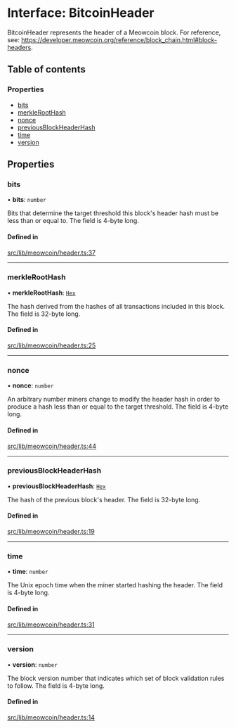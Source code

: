 # Interface: BitcoinHeader

BitcoinHeader represents the header of a Meowcoin block. For reference, see:
https://developer.meowcoin.org/reference/block_chain.html#block-headers.

## Table of contents

### Properties

- [bits](BitcoinHeader.md#bits)
- [merkleRootHash](BitcoinHeader.md#merkleroothash)
- [nonce](BitcoinHeader.md#nonce)
- [previousBlockHeaderHash](BitcoinHeader.md#previousblockheaderhash)
- [time](BitcoinHeader.md#time)
- [version](BitcoinHeader.md#version)

## Properties

### bits

• **bits**: `number`

Bits that determine the target threshold this block's header hash must be
less than or equal to. The field is 4-byte long.

#### Defined in

[src/lib/meowcoin/header.ts:37](https://github.com/zachchan105/tmewc/blob/main/typescript/src/lib/meowcoin/header.ts#L37)

___

### merkleRootHash

• **merkleRootHash**: [`Hex`](../classes/Hex.md)

The hash derived from the hashes of all transactions included in this block.
The field is 32-byte long.

#### Defined in

[src/lib/meowcoin/header.ts:25](https://github.com/zachchan105/tmewc/blob/main/typescript/src/lib/meowcoin/header.ts#L25)

___

### nonce

• **nonce**: `number`

An arbitrary number miners change to modify the header hash in order to
produce a hash less than or equal to the target threshold. The field is
4-byte long.

#### Defined in

[src/lib/meowcoin/header.ts:44](https://github.com/zachchan105/tmewc/blob/main/typescript/src/lib/meowcoin/header.ts#L44)

___

### previousBlockHeaderHash

• **previousBlockHeaderHash**: [`Hex`](../classes/Hex.md)

The hash of the previous block's header. The field is 32-byte long.

#### Defined in

[src/lib/meowcoin/header.ts:19](https://github.com/zachchan105/tmewc/blob/main/typescript/src/lib/meowcoin/header.ts#L19)

___

### time

• **time**: `number`

The Unix epoch time when the miner started hashing the header. The field is
4-byte long.

#### Defined in

[src/lib/meowcoin/header.ts:31](https://github.com/zachchan105/tmewc/blob/main/typescript/src/lib/meowcoin/header.ts#L31)

___

### version

• **version**: `number`

The block version number that indicates which set of block validation rules
to follow. The field is 4-byte long.

#### Defined in

[src/lib/meowcoin/header.ts:14](https://github.com/zachchan105/tmewc/blob/main/typescript/src/lib/meowcoin/header.ts#L14)
